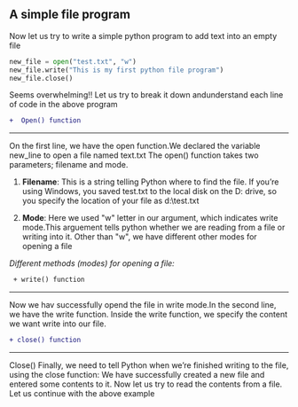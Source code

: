 ## A simple file program  

Now let us try to write a simple python program to add text into an empty file
```python
new_file = open("test.txt", "w") 
new_file.write("This is my first python file program")
new_file.close()
```


Seems overwhelming!!
Let us try to break it down andunderstand each line of code in the above program

```diff
+  Open() function

```
_____________________
On the first line, we have the open function.We declared the variable new_line to open a file named text.txt The open() function takes two parameters; filename and mode.

1. **Filename**: This is a string telling Python where to find the file. If you’re using Windows, you saved test.txt to the local disk on the D: drive, so you specify the location of your file as d:\\test.txt

2. **Mode**: Here we used "w" letter in our argument, which indicates write mode.This arguement tells python whether we are reading from a file or writing into it. Other than "w", we have different other modes for opening a file

*Different methods (modes) for opening a file:*



```diff
 + write() function

```
______________________________
Now we hav successfully opend the file in write mode.In the second line, we have the write function. Inside the write function, we specify the content we want write into our file.


```diff
+ close() function

```
______________________________
Close()
Finally, we need to tell Python when we’re finished writing to the file, using the close function:
We have successfully created a new file and entered some contents to it. Now let us try to read the contents from a file. Let us continue with the above example

